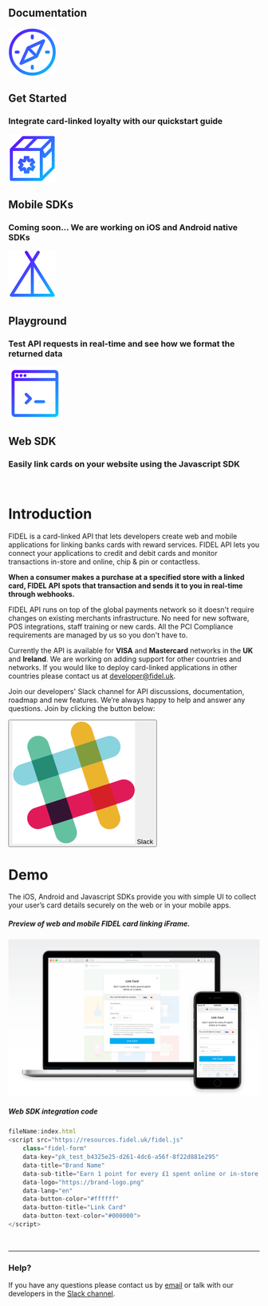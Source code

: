 <h2>Documentation</h2>
<div class="row">
    <div class="column">
        <div class="content">
            <img src="assets/images/get-started.svg"/>
            <h2>Get Started</h2>
            <h3>Integrate card-linked loyalty with our quickstart guide</h3>
        </div>
    </div>
    <div class="column">
        <div class="content">
            <img src="assets/images/sdk-box.svg"/>
            <h2>Mobile SDKs</h2>
            <h3>Coming soon... We are working on iOS and Android native SDKs</h3>
        </div>
    </div>
</div>
<div class="row">
    <div class="column">
        <div class="content">
            <img src="assets/images/playground.svg"/>
            <h2>Playground</h2>
            <h3>Test API requests in real-time and see how we format the returned data</h3>
        </div>
    </div>
    <div class="column">
        <div class="content">
            <img src="assets/images/api-reference.svg"/>
            <h2>Web SDK</h2>
            <h3>Easily link cards on your website using the Javascript SDK</h3>
        </div>
    </div>
</div>

<br/>

# Introduction
FIDEL is a card-linked API that lets developers create web and mobile applications for linking banks cards with reward services. FIDEL API lets you connect your applications to credit and debit cards and monitor transactions in-store and online, chip & pin or contactless.

**When a consumer makes a purchase at a specified store with a linked card, FIDEL API spots that transaction and sends it to you in real-time through webhooks.**

FIDEL API runs on top of the global payments network so it doesn't require changes on existing merchants infrastructure. No need for new software, POS integrations, staff training or new cards. All the PCI Compliance requirements are managed by us so you don't have to.

Currently the API is available for **VISA** and **Mastercard** networks in the **UK** and **Ireland**. We are working on adding support for other countries and networks. If you would like to deploy card-linked applications in other countries please contact us at [developer@fidel.uk](mailto:developer@fidel.uk).

Join our developers' Slack channel for API discussions, documentation, roadmap and new features. We’re always happy to help and answer any questions. Join by clicking the button below:

<button>
  <img src="assets/images/slack-icon.svg" />
  Slack
</button>

<br/>

# Demo
The iOS, Android and Javascript SDKs provide you with simple UI to collect your user’s card details securely on the web or in your mobile apps.

<h5>Preview of web and mobile FIDEL card linking iFrame.</h5>

![Intro demo](assets/images/intro-demo.png "Intro demo")

<h5>Web SDK integration code</h5>

```javascript
fileName:index.html
<script src="https://resources.fidel.uk/fidel.js"
    class="fidel-form"
    data-key="pk_test_b4325e25-d261-4dc6-a56f-8f22d881e295"
    data-title="Brand Name"
    data-sub-title="Earn 1 point for every £1 spent online or in-store."
    data-logo="https://brand-logo.png"
    data-lang="en"
    data-button-color="#ffffff"
    data-button-title="Link Card"
    data-button-text-color="#000000">
</script>
```

<br/>

___
### Help?
If you have any questions please contact us by [email](mailto:developer@fidel.uk) or talk with our developers in the [Slack channel](fidel.uk).

<br/>
